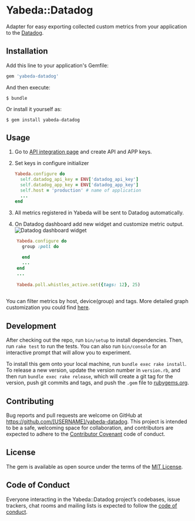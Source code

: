 # Yabeda::Datadog

Adapter for easy exporting collected custom metrics from your application to the [Datadog](https://www.datadoghq.com/).


## Installation

Add this line to your application's Gemfile:

```ruby
gem 'yabeda-datadog'
```

And then execute:

    $ bundle

Or install it yourself as:

    $ gem install yabeda-datadog

## Usage

1. Go to [API integration page](https://app.datadoghq.com/account/settings#api) and create API and APP keys.

2. Set keys in configure initializer

    ```ruby
    Yabeda.configure do
      self.datadog_api_key = ENV['datadog_api_key']
      self.datadog_app_key = ENV['datadog_app_key']
      self.host = 'production' # name of application
      ...
    end
    ```

3. All metrics registered in Yabeda will be sent to Datadog automatically.

4. On Datadog dashboard add new widget and customize metric output.
![Datadog dashboard widget](https://user-images.githubusercontent.com/30317561/50737637-f0af2c00-11dc-11e9-8910-97134cc0a77a.png)

```ruby
    Yabeda.configure do
      group :poll do
        
      end
      ...
    end
    ...
    
    Yabeda.poll.whistles_active.set({tags: 12}, 25)
       
```
You can filter metrics by host, device(group) and tags.
More detailed graph customization you could find [here](https://docs.datadoghq.com/graphing/).

## Development

After checking out the repo, run `bin/setup` to install dependencies. Then, run `rake test` to run the tests. You can also run `bin/console` for an interactive prompt that will allow you to experiment.

To install this gem onto your local machine, run `bundle exec rake install`. To release a new version, update the version number in `version.rb`, and then run `bundle exec rake release`, which will create a git tag for the version, push git commits and tags, and push the `.gem` file to [rubygems.org](https://rubygems.org).

## Contributing

Bug reports and pull requests are welcome on GitHub at https://github.com/[USERNAME]/yabeda-datadog. This project is intended to be a safe, welcoming space for collaboration, and contributors are expected to adhere to the [Contributor Covenant](http://contributor-covenant.org) code of conduct.

## License

The gem is available as open source under the terms of the [MIT License](https://opensource.org/licenses/MIT).

## Code of Conduct

Everyone interacting in the Yabeda::Datadog project’s codebases, issue trackers, chat rooms and mailing lists is expected to follow the [code of conduct](https://github.com/[USERNAME]/yabeda-datadog/blob/master/CODE_OF_CONDUCT.md).

